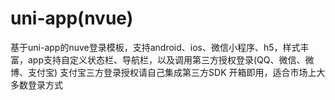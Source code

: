 # uni-app(nvue)
基于uni-app的nuve登录模板，支持android、ios、微信小程序、h5，样式丰富，app支持自定义状态栏、导航栏，以及调用第三方授权登录(QQ、微信、微博、支付宝)
支付宝三方登录授权请自己集成第三方SDK
开箱即用，适合市场上大多数登录方式
